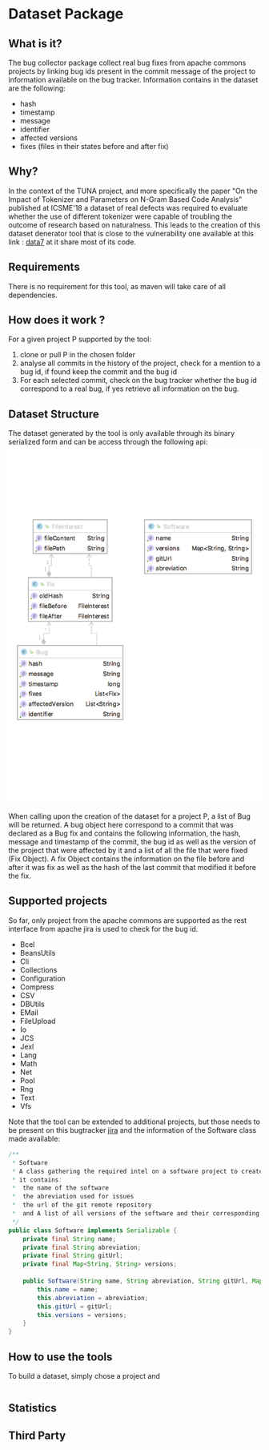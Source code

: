 # Dataset Package

## What is it?

The bug collector package collect real bug fixes from apache commons projects by linking bug ids present in the commit message of the project to information available on the bug tracker. Information contains in the dataset are the following:

- hash
- timestamp
- message
- identifier
- affected versions
- fixes (files in their states before and after fix)
    
## Why? 

In the context of the TUNA project, and more specifically the paper "On the Impact of Tokenizer and Parameters on N-Gram Based Code Analysis" published at ICSME'18 a dataset of real defects was required to evaluate whether the use of different tokenizer were capable of troubling the outcome of research based on naturalness. This leads to the creation of this dataset denerator tool that is close to the vulnerability one available at this link : [data7](https://github.com/electricalwind/data7) at it share most of its code.

## Requirements

There is no requirement for this tool, as maven will take care of all dependencies.

## How does it work ?

For a given project P supported by the tool:

1. clone or pull P in the chosen folder
2. analyse all commits in the history of the project, check for a mention to a bug id, if found keep the commit and the bug id
3. For each selected commit, check on the bug tracker whether the bug id correspond to a real bug, if yes retrieve all information on the bug. 


## Dataset Structure
          
The dataset generated by the tool is only available through its binary serialized form and can be access through the following api:
![schema](img/diagram.png)

When calling upon the creation of the dataset for a project P, a list of Bug will be returned. A bug object here correspond to a commit that was declared as a Bug fix and contains the following information, the hash, message and timestamp of the commit, the bug id as well as the version of the project that were affected by it and a list of all the file that were fixed (Fix Object). A fix Object contains the information on the file before and after it was fix as well as the hash of the last commit that modified it before the fix.


## Supported projects

So far, only project from the apache commons are supported as the rest interface from apache jira is used to check for the bug id.

* Bcel
*  BeansUtils
*  Cli
*  Collections
*  Configuration
*  Compress
*  CSV
*  DBUtils
*  EMail
*  FileUpload
*  Io
*  JCS
*  Jexl
*  Lang
*  Math
*  Net
*  Pool
*  Rng
*  Text
*  Vfs

Note that the tool can be extended to additional projects, but those needs to be present on this bugtracker [jira](https://issues.apache.org/jira/secure/Dashboard.jspa)
and the information of the Software class made available:

````java
/**
 * Software
 * A class gathering the required intel on a software project to create the dataset
 * it contains:
 *  the name of the software
 *  the abreviation used for issues
 *  the url of the git remote repository
 *  and A list of all versions of the software and their corresponding commit
 */
public class Software implements Serializable {
    private final String name;
    private final String abreviation;
    private final String gitUrl;
    private final Map<String, String> versions;

    public Software(String name, String abreviation, String gitUrl, Map<String, String> versions) {
        this.name = name;
        this.abreviation = abreviation;
        this.gitUrl = gitUrl;
        this.versions = versions;
    }
}
````

## How to use the tools

To build a dataset, simply chose a project and
```java 

``` 
    

## Statistics



## Third Party